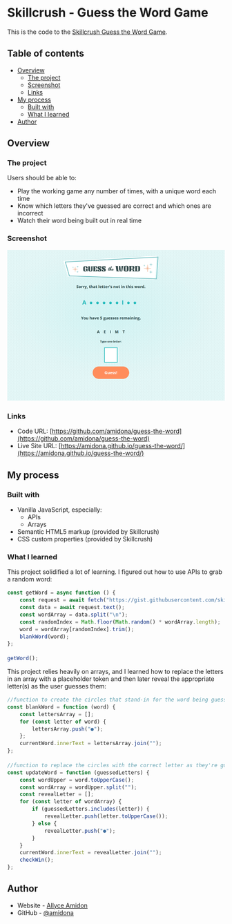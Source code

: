 # Skillcrush - Guess the Word Game

This is the code to the [Skillcrush Guess the Word Game](https://learn.skillcrush.com). 

## Table of contents

- [Overview](#overview)
  - [The project](#the-project)
  - [Screenshot](#screenshot)
  - [Links](#links)
- [My process](#my-process)
  - [Built with](#built-with)
  - [What I learned](#what-i-learned)
- [Author](#author)

## Overview

### The project

Users should be able to:

- Play the working game any number of times, with a unique word each time
- Know which letters they've guessed are correct and which ones are incorrect
- Watch their word being built out in real time

### Screenshot

![screenshot](img/screenshot.png)

### Links

- Code URL: [https://github.com/amidona/guess-the-word](https://github.com/amidona/guess-the-word)
- Live Site URL: [https://amidona.github.io/guess-the-word/](https://amidona.github.io/guess-the-word/)

## My process

### Built with

- Vanilla JavaScript, especially:
    - APIs
    - Arrays
- Semantic HTML5 markup (provided by Skillcrush)
- CSS custom properties (provided by Skillcrush)

### What I learned

This project solidified a lot of learning. I figured out how to use APIs to grab a random word:

```js
const getWord = async function () {
    const request = await fetch("https://gist.githubusercontent.com/skillcrush-curriculum/7061f1d4d3d5bfe47efbfbcfe42bf57e/raw/5ffc447694486e7dea686f34a6c085ae371b43fe/words.txt");
    const data = await request.text();
    const wordArray = data.split("\n");
    const randomIndex = Math.floor(Math.random() * wordArray.length);
    word = wordArray[randomIndex].trim();
    blankWord(word);
};

getWord();
```
This project relies heavily on arrays, and I learned how to replace the letters in an array with a placeholder token and then later reveal the appropriate letter(s) as the user guesses them:

```js
//function to create the circles that stand-in for the word being guessed
const blankWord = function (word) {
    const lettersArray = [];
    for (const letter of word) {
        lettersArray.push("●");
    };
    currentWord.innerText = lettersArray.join("");
};

//function to replace the circles with the correct letter as they're guessed
const updateWord = function (guessedLetters) {
    const wordUpper = word.toUpperCase();
    const wordArray = wordUpper.split("");
    const revealLetter = [];
    for (const letter of wordArray) {
        if (guessedLetters.includes(letter)) {
            revealLetter.push(letter.toUpperCase());
        } else {
            revealLetter.push("●");
        }
    }
    currentWord.innerText = revealLetter.join("");
    checkWin();
};
```

## Author

- Website - [Allyce Amidon](https://allyceamidon.com/)
- GitHub - [@amidona](https://github.com/amidona)
